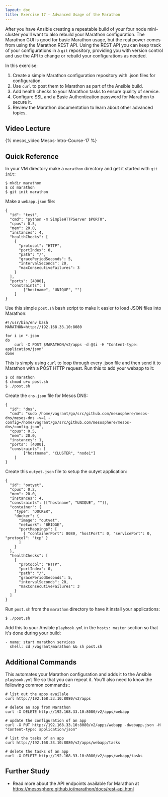 ```yaml
---
layout: doc
title: Exercise 17 – Advanced Usage of the Marathon
---
```


After you have Ansible creating a repeatable build of your four node mini-cluster you'll want to also rebuild your Marathon configuration.  The Marathon GUI is good for basic Marathon usage, but the real power comes from using the Marathon REST API.  Using the REST API you can keep track of your configurations in a ``git`` repository, providing you with version control and use the API to change or rebuild your configurations as needed.

In this exercise:

1. Create a simple Marathon configuration repository with .json files for configuration.
2. Use ``curl`` to post them to Marathon as part of the Ansible build.
3. Add health checks to your Marathon tasks to ensure quality of service.
4. Configure SSL and a Basic Authentication password for Marathon to secure it.
5. Review the Marathon documentation to learn about other advanced topics.


Video Lecture
-------------

{% mesos_video Mesos-Intro-Course-17 %}


Quick Reference
---------------

In your VM directory make a ``marathon`` directory and get it started with ``git init``:

```
$ mkdir marathon
$ cd marathon
$ git init marathon
```

Make a ``webapp.json`` file:

```
{
  "id": "test",
  "cmd": "python -m SimpleHTTPServer $PORT0",
  "cpus": 0.5,
  "mem": 20.0,
  "instances": 4,
  "healthChecks": [
    {
      "protocol": "HTTP",
      "portIndex": 0,
      "path": "/",
      "gracePeriodSeconds": 5,
      "intervalSeconds": 20,
      "maxConsecutiveFailures": 3
    }
  ],
  "ports": [4000],
  "constraints": [
        ["hostname", "UNIQUE", ""]
    ]
}
```

Use this simple ``post.sh`` bash script to make it easier to load JSON files into Marathon:

```
#!/usr/bin/env bash
MARATHON=http://192.168.33.10:8080

for i in *.json
do
    curl -X POST $MARATHON/v2/apps -d @$i -H "Content-type: application/json"
done
```

This is simply using ``curl`` to loop through every .json file and then send it to Marathon with a POST HTTP request.
Run this to add your webapp to it:

```
$ cd marathon
$ chmod u+x post.sh
$ ./post.sh
```

Create the ``dns.json`` file for Mesos DNS:

```
{
  "id": "dns",
  "cmd": "sudo /home/vagrant/go/src/github.com/mesosphere/mesos-dns/mesos-dns -v=1 -config=/home/vagrant/go/src/github.com/mesosphere/mesos-dns/config.json",
  "cpus": 0.5,
  "mem": 20.0,
  "instances": 1,
  "ports": [4000],
  "constraints": [
        ["hostname", "CLUSTER", "node1"]
    ]
}
```

Create this ``outyet.json`` file to setup the outyet application:

```
{
  "id": "outyet",
  "cpus": 0.2,
  "mem": 20.0,
  "instances": 4,
  "constraints": [["hostname", "UNIQUE", ""]],
  "container": {
    "type": "DOCKER",
    "docker": {
      "image": "outyet",
      "network": "BRIDGE",
      "portMappings": [
        { "containerPort": 8080, "hostPort": 0, "servicePort": 0, "protocol": "tcp" }
      ]
    }
  },
  "healthChecks": [
    {
      "protocol": "HTTP",
      "portIndex": 0,
      "path": "/",
      "gracePeriodSeconds": 5,
      "intervalSeconds": 20,
      "maxConsecutiveFailures": 3
    }
  ]
}
```

Run ``post.sh`` from the ``marathon`` directory to have it install your applications:

```
$ ./post.sh
```

Add this to your Ansible ``playbook.yml`` in the ``hosts: master`` section so that it's done during your build:

```
- name: start marathon services
  shell: cd /vagrant/marathon && sh post.sh
```

Additional Commands
-------------------

This automates your Marathon configuration and adds it to the Ansible ``playbook.yml`` file so that you can repeat it.  You'll also need to know the following common commands::

    # list out the apps availale
    curl http://192.168.33.10:8080/v2/apps

    # delete an app from Marathon
    curl -X DELETE http://192.168.33.10:8080/v2/apps/webapp

    # update the configuration of an app
    curl -X PUT http://192.168.33.10:8080/v2/apps/webapp -dwebapp.json -H "Content-type: application/json"

    # list the tasks of an app
    curl http://192.168.33.10:8080/v2/apps/webapp/tasks

    # delete the tasks of an app
    curl -X DELETE http://192.168.33.10:8080/v2/apps/webapp/tasks

Further Study
-------------

* Read more about the API endpoints available for Marathon at https://mesosphere.github.io/marathon/docs/rest-api.html
